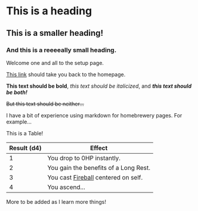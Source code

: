 # This is a heading
## This is a smaller heading!
### And this is a reeeeally small heading.

Welcome one and all to the setup page.

[This link](http://lucinder.github.io/bimd233) should take you back to the homepage.

**This text should be bold**, *this text should be italicized*, and ***this text should be both!***

~~But this text should be neither...~~


I have a bit of experience using markdown for homebrewery pages. For example...

This is a Table!

Result (d4) | Effect
------------ | -------------
1 | You drop to 0HP instantly.
2 | You gain the benefits of a Long Rest.
3 | You cast [Fireball](http://dnd5e.wikidot.com/spell:fireball) centered on self.
4 | You ascend...

More to be added as I learn more things!
